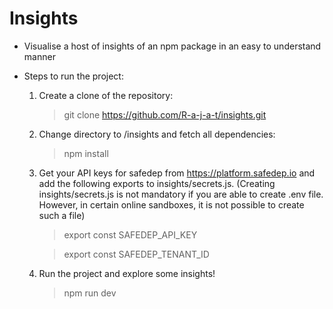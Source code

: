 # Insights

- Visualise a host of insights of an npm package in an easy to understand manner

- Steps to run the project:

  1. Create a clone of the repository:

     > git clone https://github.com/R-a-j-a-t/insights.git

  2. Change directory to /insights and fetch all dependencies:

     > npm install

  3. Get your API keys for safedep from https://platform.safedep.io and add the following exports to insights/secrets.js. (Creating insights/secrets.js is not mandatory if you are able to create .env file. However, in certain online sandboxes, it is not possible to create such a file)

     > export const SAFEDEP_API_KEY

     > export const SAFEDEP_TENANT_ID

  4. Run the project and explore some insights!

     > npm run dev
